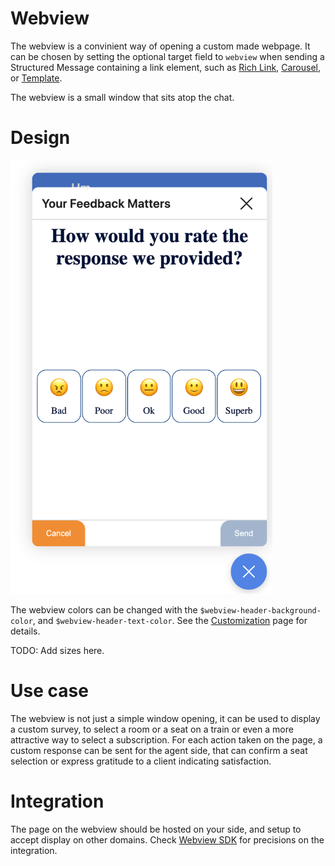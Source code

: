 # Webview

The webview is a convinient way of opening a custom made webpage. It can be chosen by setting the optional target field to `webview` when sending a Structured Message containing a link element, such as [Rich Link](../structured-message/rich-link), [Carousel](../structured-message/carousel), or [Template](../structured-message/template).

The webview is a small window that sits atop the chat.

# Design

<img class="img-fluid" width="419" src="../../img/web-messaging-webview-portrait.png">

The webview colors can be changed with the `$webview-header-background-color`, and `$webview-header-text-color`. See the [Customization](./customization) page for details.

TODO: Add sizes here.

# Use case

The webview is not just a simple window opening, it can be used to display a custom survey, to select a room or a seat on a train or even a more attractive way to select a subscription. For each action taken on the page, a custom response can be sent for the agent side, that can confirm a seat selection or express gratitude to a client indicating satisfaction.

# Integration

The page on the webview should be hosted on your side, and setup to accept display on other domains. Check  [Webview SDK](../structured-messages/webview-sdk) for precisions on the integration.

